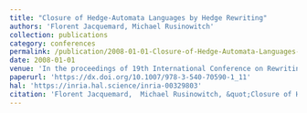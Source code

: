 ```yaml
---
title: "Closure of Hedge-Automata Languages by Hedge Rewriting"
authors: 'Florent Jacquemard, Michael Rusinowitch'
collection: publications
category: conferences
permalink: /publication/2008-01-01-Closure-of-Hedge-Automata-Languages-by-Hedge-Rewriting
date: 2008-01-01
venue: 'In the proceedings of 19th International Conference on Rewriting Techniques and Applications (RTA), Springer LNCS volume 5117'
paperurl: 'https://dx.doi.org/10.1007/978-3-540-70590-1_11'
hal: 'https://inria.hal.science/inria-00329803'
citation: 'Florent Jacquemard,  Michael Rusinowitch, &quot;Closure of Hedge-Automata Languages by Hedge Rewriting&quot; In the proceedings of 19th International Conference on Rewriting Techniques and Applications (RTA), Springer LNCS volume 5117, 2008.'
---
```

